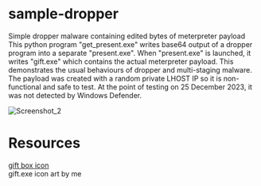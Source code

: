 # sample-dropper
Simple dropper malware containing edited bytes of meterpreter payload<br />
This python program "get_present.exe" writes base64 output of a dropper program into a separate "present.exe". When "present.exe" is launched, it writes "gift.exe" which contains the actual meterpreter payload. This demonstrates the usual behaviours of dropper and multi-staging malware. <br />
The payload was created with a random private LHOST IP so it is non-functional and safe to test. 
At the point of testing on 25 December 2023, it was not detected by Windows Defender. 

![Screenshot_2](https://github.com/box-777/sample-dropper/assets/66173306/0f44ccb5-66ef-483d-9b64-31e9ce3ebf68)


# Resources
[gift box icon](https://www.iconarchive.com/show/small-n-flat-icons-by-paomedia/gift-icon.html) </br>
gift.exe icon art by me 
